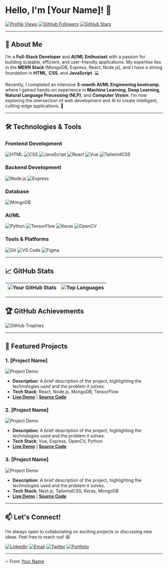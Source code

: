 # Hello, I'm [Your Name]! 👋

[![Profile Views](https://komarev.com/ghpvc/?username=yourusername&color=blue&label=Profile+Views)](https://github.com/yourusername)
[![GitHub Followers](https://img.shields.io/github/followers/yourusername?label=Follow&style=social)](https://github.com/yourusername)
[![GitHub Stars](https://img.shields.io/github/stars/yourusername?label=Stars&style=social)](https://github.com/yourusername)

---

## 🚀 About Me

I’m a **Full-Stack Developer** and **AI/ML Enthusiast** with a passion for building scalable, efficient, and user-friendly applications. My expertise lies in the **MERN Stack** (MongoDB, Express, React, Node.js), and I have a strong foundation in **HTML**, **CSS**, and **JavaScript**. 💻

Recently, I completed an intensive **3-month AI/ML Engineering bootcamp**, where I gained hands-on experience in **Machine Learning**, **Deep Learning**, **Natural Language Processing (NLP)**, and **Computer Vision**. I’m now exploring the intersection of web development and AI to create intelligent, cutting-edge applications. 🤖

---

## 🛠️ **Technologies & Tools**

### **Frontend Development**
![HTML](https://img.shields.io/badge/HTML-E34F26?style=for-the-badge&logo=html5&logoColor=white)
![CSS](https://img.shields.io/badge/CSS-1572B6?style=for-the-badge&logo=css3&logoColor=white)
![JavaScript](https://img.shields.io/badge/JavaScript-F7DF1E?style=for-the-badge&logo=javascript&logoColor=black)
![React](https://img.shields.io/badge/React-61DAFB?style=for-the-badge&logo=react&logoColor=black)
![Vue](https://img.shields.io/badge/Vue.js-4FC08D?style=for-the-badge&logo=vuedotjs&logoColor=white)
![TailwindCSS](https://img.shields.io/badge/Tailwind_CSS-06B6D4?style=for-the-badge&logo=tailwind-css&logoColor=white)

### **Backend Development**
![Node.js](https://img.shields.io/badge/Node.js-339933?style=for-the-badge&logo=nodedotjs&logoColor=white)
![Express](https://img.shields.io/badge/Express-000000?style=for-the-badge&logo=express&logoColor=white)

### **Database**
![MongoDB](https://img.shields.io/badge/MongoDB-47A248?style=for-the-badge&logo=mongodb&logoColor=white)

### **AI/ML**
![Python](https://img.shields.io/badge/Python-3776AB?style=for-the-badge&logo=python&logoColor=white)
![TensorFlow](https://img.shields.io/badge/TensorFlow-FF6F00?style=for-the-badge&logo=tensorflow&logoColor=white)
![Keras](https://img.shields.io/badge/Keras-D00000?style=for-the-badge&logo=keras&logoColor=white)
![OpenCV](https://img.shields.io/badge/OpenCV-5C3EE8?style=for-the-badge&logo=opencv&logoColor=white)

### **Tools & Platforms**
![Git](https://img.shields.io/badge/Git-F05032?style=for-the-badge&logo=git&logoColor=white)
![VS Code](https://img.shields.io/badge/VS_Code-007ACC?style=for-the-badge&logo=visual-studio-code&logoColor=white)
![Figma](https://img.shields.io/badge/Figma-F24E1E?style=for-the-badge&logo=figma&logoColor=white)

---

## 📈 **GitHub Stats**

| ![Your GitHub Stats](https://github-readme-stats.vercel.app/api?username=yourusername&show_icons=true&theme=radical&hide_border=true) | ![Top Languages](https://github-readme-stats.vercel.app/api/top-langs/?username=yourusername&layout=compact&theme=radical&hide_border=true) |
|-------------------------------------------------------------------------------------------------------------------------------------|-------------------------------------------------------------------------------------------------------------------------------------------|

---

## 🏆 **GitHub Achievements**

![GitHub Trophies](https://github-profile-trophy.vercel.app/?username=yourusername&theme=radical&no-frame=true&row=2&column=4)

---

## 🌟 **Featured Projects**

### **1. [Project Name]**
![Project Demo](https://via.placeholder.com/800x400.png?text=Project+Demo+or+GIF)
- **Description**: A brief description of the project, highlighting the technologies used and the problem it solves.
- **Tech Stack**: React, Node.js, MongoDB, TensorFlow
- **[Live Demo](#)** | **[Source Code](#)**

### **2. [Project Name]**
![Project Demo](https://via.placeholder.com/800x400.png?text=Project+Demo+or+GIF)
- **Description**: A brief description of the project, highlighting the technologies used and the problem it solves.
- **Tech Stack**: Vue, Express, OpenCV, Python
- **[Live Demo](#)** | **[Source Code](#)**

### **3. [Project Name]**
![Project Demo](https://via.placeholder.com/800x400.png?text=Project+Demo+or+GIF)
- **Description**: A brief description of the project, highlighting the technologies used and the problem it solves.
- **Tech Stack**: Next.js, TailwindCSS, Keras, MongoDB
- **[Live Demo](#)** | **[Source Code](#)**

---

## 📫 **Let's Connect!**

I’m always open to collaborating on exciting projects or discussing new ideas. Feel free to reach out! 😄

[![LinkedIn](https://img.shields.io/badge/LinkedIn-0077B5?style=for-the-badge&logo=linkedin&logoColor=white)](https://www.linkedin.com/in/yourprofile/)
[![Email](https://img.shields.io/badge/Email-D14836?style=for-the-badge&logo=gmail&logoColor=white)](mailto:youremail@example.com)
[![Twitter](https://img.shields.io/badge/Twitter-1DA1F2?style=for-the-badge&logo=twitter&logoColor=white)](https://twitter.com/yourhandle)
[![Portfolio](https://img.shields.io/badge/Portfolio-4285F4?style=for-the-badge&logo=google-chrome&logoColor=white)](https://yourportfolio.com)

---

⭐️ From [Your Name](https://github.com/yourusername)
